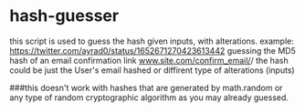 # hash-guesser
this script is used to guess the hash given inputs, with alterations.
example: 
https://twitter.com/ayrad0/status/1652671270423613442
guessing the MD5 hash of an email confirmation link
www.site.com/confirm_email/<hash>/
the hash could be just the User's email hashed or diffirent type of alterations (inputs) 


###this doesn't work with hashes that are generated by math.random or any type of random cryptographic algorithm as you may already guessed.
